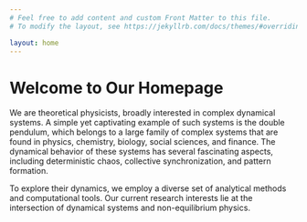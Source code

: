 ```yaml
---
# Feel free to add content and custom Front Matter to this file.
# To modify the layout, see https://jekyllrb.com/docs/themes/#overriding-theme-defaults

layout: home
---
```


# Welcome to Our Homepage

We are theoretical physicists, broadly interested in complex dynamical systems. A simple yet captivating example of such systems is the double pendulum, which belongs to a large family of complex systems that are found in physics, chemistry, biology, social sciences, and finance. The dynamical behavior of these systems has several fascinating aspects, including deterministic chaos, collective synchronization, and pattern formation. 

To explore their dynamics, we employ a diverse set of analytical methods and computational tools. Our current research interests lie at the intersection of dynamical systems and non-equilibrium physics.
